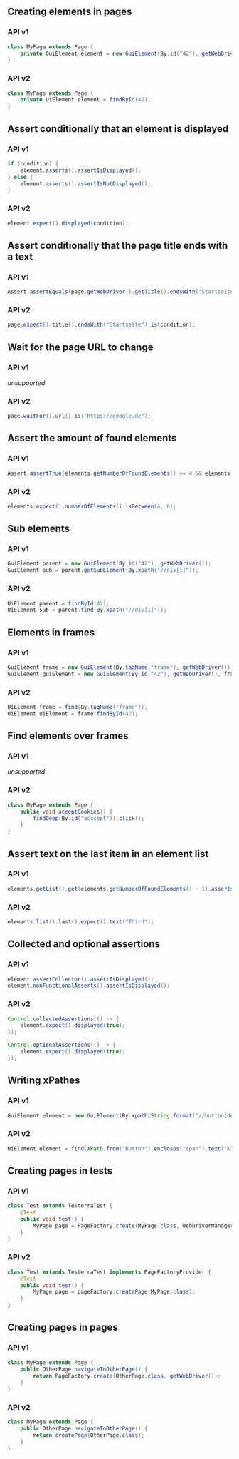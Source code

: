 ## Creating elements in pages

### API v1
```java
class MyPage extends Page {
    private GuiElement element = new GuiElement(By.id("42"), getWebDriver());
}
```

### API v2
```java
class MyPage extends Page {
    private UiElement element = findById(42);
}
```

## Assert conditionally that an element is displayed

### API v1
```java
if (condition) {
    element.asserts().assertIsDisplayed();
} else {
    element.asserts().assertIsNotDisplayed();
}
```

### API v2
```java
element.expect().displayed(condition);
```

## Assert conditionally that the page title ends with a text

### API v1
```java
Assert.assertEquals(page.getWebDriver().getTitle().endsWith("Startseite"), condition);
```

### API v2
```java
page.expect().title().endsWith("Startseite").is(condition);
```

## Wait for the page URL to change

### API v1
*unsupported*

### API v2
```java
page.waitFor().url().is("https://google.de");
```

## Assert the amount of found elements

### API v1
```java
Assert.assertTrue(elements.getNumberOfFoundElements() >= 4 && elements.getNumberOfFoundElements() <= 6);
```

### API v2
```java
elements.expect().numberOfElements().isBetween(4, 6);
```

## Sub elements

### API v1
```java
GuiElement parent = new GuiElement(By.id("42"), getWebDriver());
GuiElement sub = parent.getSubElement(By.xpath("//div[1]"));
```

### API v2
```java
UiElement parent = findById(42);
UiElement sub = parent.find(By.xpath("//div[1]"));
```

## Elements in frames

### API v1
```java
GuiElement frame = new GuiElement(By.tagName("frame"), getWebDriver());
GuiElement guiElement = new GuiElement(By.id("42"), getWebDriver(), frame);
```

### API v2
```java
UiElement frame = find(By.tagName("frame"));
UiElement uiElement = frame.findById(42);
```

## Find elements over frames

### API v1
*unsupported*

### API v2
```java
class MyPage extends Page {
    public void acceptCookies() {
        findDeep(By.id("acccept")).click();
    }
}
```

## Assert text on the last item in an element list

### API v1
```java
elements.getList().get(elements.getNumberOfFoundElements() - 1).asserts().assertText("Third");
```

### API v2
```java
elements.list().last().expect().text("Third");
```

## Collected and optional assertions

### API v1
```java
element.assertCollector().assertIsDisplayed();
element.nonFunctionalAsserts().assertIsDisplayed();
```

### API v2
```java
Control.collectedAssertions(() -> {
    element.expect().displayed(true);
});

Control.optionalAssertions(() -> {
    element.expect().displayed(true);
});
```

## Writing xPathes

### API v1
```java
GuiElement element = new GuiElement(By.xpath(String.format("//button[descendant::span[.//text()='%s']]"), "Klick mich"), getWebDriver());
```

### API v2
```java
UiElement element = find(XPath.from("button").encloses("span").text("Klick mich"))
```

## Creating pages in tests

### API v1
```java
class Test extends TesterraTest {
    @Test
    public void test() {
        MyPage page = PageFactory.create(MyPage.class, WebDriverManager.getWebDriver());
    }
}
```

### API v2
```java
class Test extends TesterraTest implements PageFactoryProvider {
    @Test
    public void test() {
        MyPage page = pageFactory.createPage(MyPage.class);
    }
}
```

## Creating pages in pages

### API v1
```java
class MyPage extends Page {
    public OtherPage navigateToOtherPage() {
        return PageFactory.create(OtherPage.class, getWebDriver());
    }
}
```

### API v2
```java
class MyPage extends Page {
    public OtherPage navigateToOtherPage() {
        return createPage(OtherPage.class);
    }
}
```
